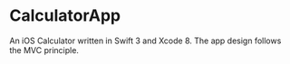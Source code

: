 # CalculatorApp
An iOS Calculator written in Swift 3 and Xcode 8. The app design follows the MVC principle.
